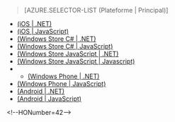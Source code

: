 ﻿> [AZURE.SELECTOR-LIST (Plateforme | Principal)]
- [(iOS | .NET)](/fr-fr/documentation/articles/mobile-services-dotnet-backend-ios-get-started-push/)
- [(iOS | JavaScript)](/fr-fr/documentation/articles/mobile-services-javascript-backend-ios-get-started-push/)
- [(Windows Store C# | .NET)](/fr-fr/documentation/articles/mobile-services-dotnet-backend-windows-store-dotnet-get-started-push/)
- [(Windows Store C# | JavaScript)](/fr-fr/documentation/articles/mobile-services-javascript-backend-windows-store-dotnet-get-started-push/)
- [(Windows Store JavaScript | .NET)](/fr-fr/documentation/articles/mobile-services-dotnet-backend-windows-store-javascript-get-started-push/)
- [(Windows Store JavaScript | Javascript)](/fr-fr/documentation/articles/mobile-services-javascript-backend-windows-store-javascript-get-started-push/)
- - [(Windows Phone | .NET)](/fr-fr/documentation/articles/mobile-services-dotnet-backend-windows-phone-get-started-push/)
- [(Windows Phone | JavaScript)](/fr-fr/documentation/articles/mobile-services-javascript-backend-windows-phone-get-started-push/)
- [(Android | .NET)](/fr-fr/documentation/articles/mobile-services-dotnet-backend-android-get-started-push/)
- [(Android | JavaScript)](/fr-fr/documentation/articles/mobile-services-javascript-backend-android-get-started-push/)

\<!--HONumber=42-->
